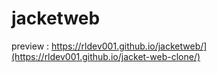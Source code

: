 # jacketweb

preview : https://rldev001.github.io/jacketweb/](https://rldev001.github.io/jacket-web-clone/)

